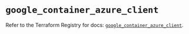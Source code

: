 # `google_container_azure_client`

Refer to the Terraform Registry for docs: [`google_container_azure_client`](https://registry.terraform.io/providers/hashicorp/google/5.37.0/docs/resources/container_azure_client).
